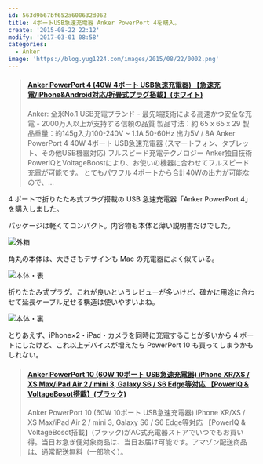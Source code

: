 ```yaml
---
id: 563d9b67bf652a600632d062
title: 4ポートUSB急速充電器 Anker PowerPort 4を購入。
create: '2015-08-22 22:12'
modify: '2017-03-01 08:58'
categories:
  - Anker
image: 'https://blog.yug1224.com/images/2015/08/22/0002.png'
---
```


<blockquote class="embedly-card" data-card-key="efc9713d77434ae8b88ef22dda0a91e8" data-card-controls="0" data-card-type="article" data-card-align="left"><h4><a href="https://amzn.to/2xo0CWL">Anker PowerPort 4 (40W 4ポート USB急速充電器) 【急速充電/iPhone&Android対応/折畳式プラグ搭載】(ホワイト)</a></h4><p>Anker: 全米No.1 USB充電ブランド - 最先端技術による高速かつ安全な充電 - 2000万人以上が支持する信頼の品質 製品寸法：約 65 x 65 x 29 製品重量：約145g入力100-240V ~ 1.1A 50-60Hz 出力5V / 8A Anker PowerPort 4 40W 4ポート USB急速充電器 (スマートフォン、タブレット、その他USB機器対応) フルスピード充電テクノロジー Anker独自技術PowerIQとVoltageBoostにより、お使いの機器に合わせてフルスピード充電が可能です。 とてもパワフル 4ポートから合計40Wの出力が可能なので、...</p></blockquote>
<script async src="//cdn.embedly.com/widgets/platform.js" charset="UTF-8"></script>

4 ポートで折りたたみ式プラグ搭載の USB 急速充電器「Anker PowerPort 4」を購入しました。

<!-- more -->

パッケージは軽くてコンパクト。内容物も本体と薄い説明書だけでした。

![外箱](/images/2015/08/22/0001.png)

角丸の本体は、大きさもデザインも Mac の充電器によく似ている。

![本体・表](/images/2015/08/22/0002.png)

折りたたみ式プラグ。これが良いというレビューが多いけど、確かに用途に合わせて延長ケーブル足せる構造は使いやすいよね。

![本体・裏](/images/2015/08/22/0003.png)

とりあえず、iPhone×2・iPad・カメラを同時に充電することが多いから 4 ポートにしたけど、これ以上デバイスが増えたら PowerPort 10 も買ってしまうかもしれない。

<blockquote class="embedly-card" data-card-key="efc9713d77434ae8b88ef22dda0a91e8" data-card-controls="0" data-card-type="article-full" data-card-align="left"><h4><a href="https://amzn.to/2Qyvv3A">Anker PowerPort 10 (60W 10ポート USB急速充電器) iPhone XR/XS / XS Max/iPad Air 2 / mini 3, Galaxy S6 / S6 Edge等対応 【PowerIQ & VoltageBosot搭載】(ブラック)</a></h4><p>Anker PowerPort 10 (60W 10ポート USB急速充電器) iPhone XR/XS / XS Max/iPad Air 2 / mini 3, Galaxy S6 / S6 Edge等対応 【PowerIQ & VoltageBosot搭載】(ブラック)がAC式充電器ストアでいつでもお買い得。当日お急ぎ便対象商品は、当日お届け可能です。アマゾン配送商品は、通常配送無料（一部除く）。</p></blockquote>
<script async src="//cdn.embedly.com/widgets/platform.js" charset="UTF-8"></script>
